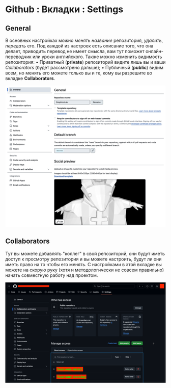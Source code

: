 # Github : Вкладки : Settings

## General

В основных настройках можно _менять название_ репозитория, _удалить_, _передать_ его.
Под каждой из настроек есть описание того, что она делает, приводить перевод не имеет смысла, вам тут поможет онлайн-переводчик или уроки английского. 
Также можно изменить видимость репозитория: • Приватный (**private**) репозиторий видите лишь вы и ваши _Collaborators_ (будет рассмотрено дальше); • Публичный (**public**) видим всем, но менять его можете только вы и те, кому вы разрешите во вкладке **Collaborators**.

![github-repository-tab-settings-general.png](../img/github-repository-tab-settings-general.png)

## Collaborators

Тут вы можете добавлять "коллег" в свой репозиторий, они будут иметь доступ к просмотру репозитория и вы можете настроить, будут ли они иметь право на то чтобы его менять. С настройками в этой вкладке вы можете на скорую руку (хотя и методологически не совсем правильно) начать совместную работу над проектом.

![github-repository-tab-settings-collaborators.png](../img/github-repository-tab-settings-collaborators.png)
